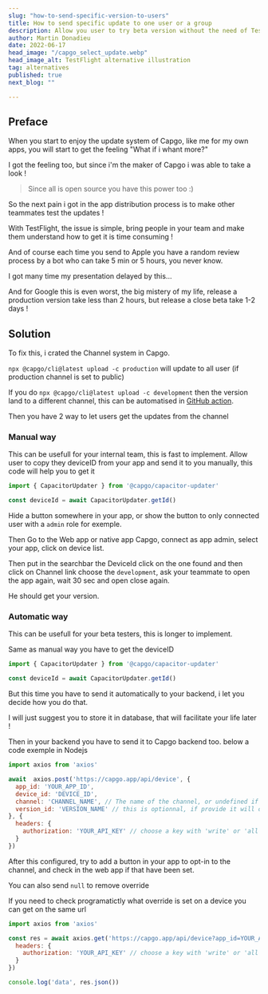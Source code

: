 ```yaml
---
slug: "how-to-send-specific-version-to-users"
title: How to send specific update to one user or a group
description: Allow you user to try beta version without the need of TestFlight, or google beta process, just add a button in your app, and they are in !
author: Martin Donadieu
date: 2022-06-17
head_image: "/capgo_select_update.webp"
head_image_alt: TestFlight alternative illustration
tag: alternatives
published: true
next_blog: ""

---
```


## Preface

When you start to enjoy the update system of Capgo, like me for my own apps, you will start to get the feeling "What if i whant more?"

I got the feeling too, but since i'm the maker of Capgo i was able to take a look !

> Since all is open source you have this power too :)

So the next pain i got in the app distribution process is to make other teammates test the updates !

With TestFlight, the issue is simple, bring people in your team and make them understand how to get it is time consuming !

And of course each time you send to Apple you have a random review process by a bot who can take 5 min or 5 hours, you never know.

I got many time my presentation delayed by this...

And for Google this is even worst, the big mistery of my life, release a production version take less than 2 hours, but release a close beta take 1-2 days !


## Solution

To fix this, i crated the Channel system in Capgo.

`npx @capgo/cli@latest upload -c production` will update to all user (if production channel is set to public)

If you do `npx @capgo/cli@latest upload -c development` then the version land to a different channel, this can be automatised in [GitHub action](/blog/manage-dev-and-prod-build-with-github-actions). 

Then you have 2 way to let users get the updates from the channel

### Manual way

This can be usefull for your internal team, this is fast to implement.
Allow user to copy they deviceID from your app and send it to you manually, this code will help you to get it
```js
import { CapacitorUpdater } from '@capgo/capacitor-updater'

const deviceId = await CapacitorUpdater.getId()
```
Hide a button somewhere in your app, or show the button to only connected user with a `admin` role for exemple.

Then Go to the Web app or native app Capgo, connect as app admin, select your app, click on device list.

Then put in the searchbar the DeviceId click on the one found and then click on Channel link choose the `development`, ask your teammate to open the app again, wait 30 sec and open close again.

He should get your version.


### Automatic way

This can be usefull for your beta testers, this is longer to implement.

Same as manual way you have to get the deviceID
```js
import { CapacitorUpdater } from '@capgo/capacitor-updater'

const deviceId = await CapacitorUpdater.getId()
```

But this time you have to send it automatically to your backend, i let you decide how you do that.

I will just suggest you to store it in database, that will facilitate your life later !

Then in your backend you have to send it to Capgo backend too. below a code exemple in Nodejs

```js
import axios from 'axios'

await  axios.post('https://capgo.app/api/device', {
  app_id: 'YOUR_APP_ID',
  device_id: 'DEVICE_ID',
  channel: 'CHANNEL_NAME', // The name of the channel, or undefined if version_id provided
  version_id: 'VERSION_NAME' // this is optionnal, if provide it will override the channel, that usefull when you want to debug only one user.
}, {
  headers: {
    authorization: 'YOUR_API_KEY' // choose a key with 'write' or 'all' rights
  }
})
```

After this configured, try to add a button in your app to opt-in to the channel, and check in the web app if that have been set.

You can also send `null` to remove override

If you need to check programatictly what override is set on a device you can get on the same url

```js
import axios from 'axios'

const res = await axios.get('https://capgo.app/api/device?app_id=YOUR_APP_ID&device_id=DEVICE_ID', {
  headers: {
    authorization: 'YOUR_API_KEY' // choose a key with 'write' or 'all' rights
  }
})

console.log('data', res.json())
```

